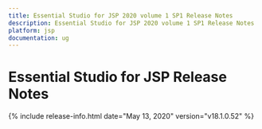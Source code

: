 ```yaml
---
title: Essential Studio for JSP 2020 volume 1 SP1 Release Notes  
description: Essential Studio for JSP 2020 volume 1 SP1 Release Notes  
platform: jsp
documentation: ug
---
```


# Essential Studio for JSP  Release Notes  

{% include release-info.html date="May 13, 2020"  version="v18.1.0.52" %} 




